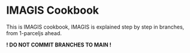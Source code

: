 # IMAGIS Cookbook

This is IMAGIS cookbook, IMAGIS is explained step by step in branches, from 1-parceljs ahead.

**! DO NOT COMMIT BRANCHES TO MAIN !**
